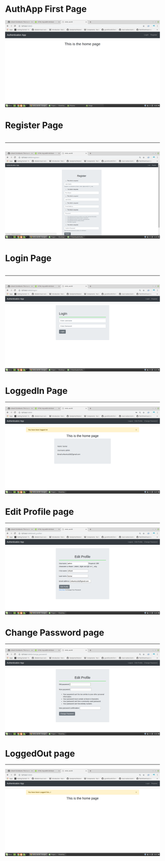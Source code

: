 # AuthApp First Page
<div>
<img src="image/FirstPage.png">
</div>
<h1><b> Register Page </b><h1>
<hr>
<div>
<img src="image/register.png">
</div>
<h1><b> Login Page </b><h1>
<hr>
<div>
<img src="image/login.png">
</div>
<h1><b> LoggedIn Page </b></h1>
<hr>
<div>
<img src="image/loggedIn.png">
</div>
<h1><b> Edit Profile page </b></h1>
<hr>
<div>
<img src="image/EditProfile.png">
</div>
<h1><b> Change Password page </b></h1>
<hr>
<div>
<img src="image/changePassword.png">
</div>
<h1><b> LoggedOut page </b></h1>
<hr>
<div>
<img src="image/loggedOut.png">
</div>
